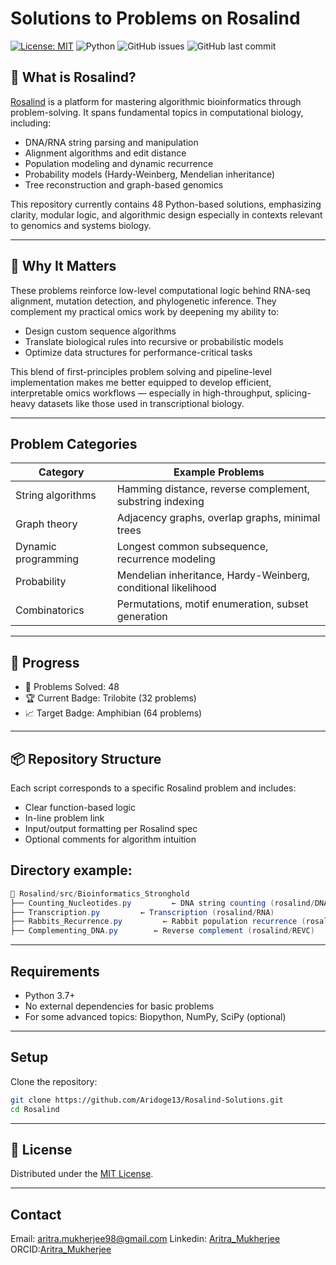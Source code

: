 # Solutions to Problems on Rosalind
[![License: MIT](https://img.shields.io/badge/License-MIT-yellow.svg)](LICENSE)
![Python](https://img.shields.io/badge/python-3.7%2B-blue)
![GitHub issues](https://img.shields.io/github/issues/Aridoge13/Rosalind-Solutions)
![GitHub last commit](https://img.shields.io/github/last-commit/Aridoge13/Rosalind-Solutions)


## 📘 What is Rosalind? 
[Rosalind](https://rosalind.info/) is a platform for mastering algorithmic bioinformatics through problem-solving. It spans fundamental topics in computational biology, including:

- DNA/RNA string parsing and manipulation
- Alignment algorithms and edit distance
- Population modeling and dynamic recurrence
- Probability models (Hardy-Weinberg, Mendelian inheritance)
- Tree reconstruction and graph-based genomics

This repository currently contains 48 Python-based solutions, emphasizing clarity, modular logic, and algorithmic design especially in contexts relevant to genomics and systems biology.

---

## 🧠 Why It Matters
These problems reinforce low-level computational logic behind RNA-seq alignment, mutation detection, and phylogenetic inference. They complement my practical omics work by deepening my ability to:
- Design custom sequence algorithms
- Translate biological rules into recursive or probabilistic models
- Optimize data structures for performance-critical tasks

This blend of first-principles problem solving and pipeline-level implementation makes me better equipped to develop efficient, interpretable omics workflows — especially in high-throughput, splicing-heavy datasets like those used in transcriptional biology.

---

## Problem Categories

| Category | Example Problems |
|----------|------------------|
| String algorithms |	Hamming distance, reverse complement, substring indexing |
| Graph theory |	Adjacency graphs, overlap graphs, minimal trees | 
| Dynamic programming |	Longest common subsequence, recurrence modeling |
| Probability |	Mendelian inheritance, Hardy-Weinberg, conditional likelihood |
| Combinatorics |	Permutations, motif enumeration, subset generation |

---

## 🧮 Progress

- 🎯 Problems Solved: 48
- 🏆 Current Badge: Trilobite (32 problems)
- 📈 Target Badge: Amphibian (64 problems)

---
## 📦 Repository Structure
Each script corresponds to a specific Rosalind problem and includes:

- Clear function-based logic
- In-line problem link
- Input/output formatting per Rosalind spec
- Optional comments for algorithm intuition

## Directory example:

```java
📂 Rosalind/src/Bioinformatics_Stronghold
├── Counting_Nucleotides.py         ← DNA string counting (rosalind/DNA)
├── Transcription.py         ← Transcription (rosalind/RNA)
├── Rabbits_Recurrence.py         ← Rabbit population recurrence (rosalind/FIB)
├── Complementing_DNA.py        ← Reverse complement (rosalind/REVC)
```

---


## Requirements

- Python 3.7+
- No external dependencies for basic problems
- For some advanced topics: Biopython, NumPy, SciPy (optional)


---

## Setup
Clone the repository: 
```bash
git clone https://github.com/Aridoge13/Rosalind-Solutions.git
cd Rosalind
```

---

## 📄 License
Distributed under the [MIT License](License.md).

---

## Contact
Email: aritra.mukherjee98@gmail.com
Linkedin: [Aritra_Mukherjee](https://www.linkedin.com/in/aritra-mukherjee-82b070125)
ORCID:[Aritra_Mukherjee](https://orcid.org/0000-0002-6061-611X)